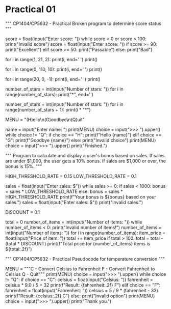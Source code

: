 # Practical 01
"""
CP1404/CP5632 - Practical
Broken program to determine score status
"""

score = float(input("Enter score: "))
while score < 0 or score > 100:
    print("Invalid score")
    score = float(input("Enter score: "))
if score >= 90:
    print("Excellent")
elif score >= 50:
    print("Passable")
else:
    print("Bad")

for i in range(1, 21, 2):
    print(i, end=' ')
print()

for i in range(0, 110, 10):
    print(i, end=' ')
print()

for i in range(20, 0, -1):
    print(i, end=' ')
print()

number_of_stars = int(input("Number of stars: "))
for i in range(number_of_stars):
    print("*", end='')

number_of_stars = int(input("Number of stars: "))
for i in range(number_of_stars + 1):
    print(i * "*")

MENU = "(H)ello\n(G)oodbye\n(Q)uit"

name = input("Enter name: ")
print(MENU)
choice = input(">>> ").upper()
while choice != "Q":
    if choice == "H":
        print(f"Hello {name}")
    elif choice == "G":
        print(f"Goodbye {name}")
    else:
        print("Invalid choice")
    print(MENU)
    choice = input(">>> ").upper()
print("Finished.")

"""
Program to calculate and display a user's bonus based on sales.
If sales are under $1,000, the user gets a 10% bonus.
If sales are $1,000 or over, the bonus is 15%.
"""

HIGH_THRESHOLD_RATE = 0.15
LOW_THRESHOLD_RATE = 0.1

sales = float(input("Enter sales: $"))
while sales >= 0:
    if sales < 1000:
        bonus = sales * LOW_THRESHOLD_RATE
    else:
        bonus = sales * HIGH_THRESHOLD_RATE
    print(f"Your bonus is ${bonus} based on your sales.")
    sales = float(input("Enter sales: $"))
print("Invalid sales.")

DISCOUNT = 0.1

total = 0
number_of_items = int(input("Number of items: "))
while number_of_items < 0:
    print("Invalid number of items!")
    number_of_items = int(input("Number of items: "))
for i in range(number_of_items):
    item_price = float(input("Price of item: "))
    total += item_price
if total > 100:
    total = total - (total * DISCOUNT)
print(f"Total price for {number_of_items} items is ${total:.2f}")

"""
CP1404/CP5632 - Practical
Pseudocode for temperature conversion
"""

MENU = """C - Convert Celsius to Fahrenheit
F - Convert Fahrenheit to Celsius
Q - Quit"""
print(MENU)
choice = input(">>> ").upper()
while choice != "Q":
    if choice == "C":
        celsius = float(input("Celsius: "))
        fahrenheit = celsius * 9.0 / 5 + 32
        print(f"Result: {fahrenheit:.2f} F")
    elif choice == "F":
        fahrenheit = float(input("Fahrenheit: "))
        celsius = 5 / 9 * (fahrenheit - 32)
        print(f"Result: {celsius:.2f} C")
    else:
        print("Invalid option")
    print(MENU)
    choice = input(">>> ").upper()
print("Thank you.")